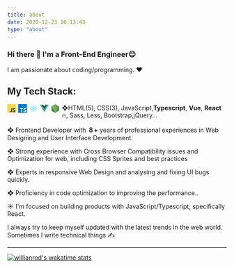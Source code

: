 ```yaml
---
title: about
date: 2020-12-23 16:13:43
type: "about"
---
```


### Hi there 👋 I'm a Front-End Engineer😊 
I am passionate about coding/programming. ❤️

## My Tech Stack: 

<style>
    .icons-contents img {
        height: 20px!important;
        padding-right:5px;
        float:left;
    }
</style>
<div class="icons-contents">

<img height="20" src="https://raw.githubusercontent.com/github/explore/80688e429a7d4ef2fca1e82350fe8e3517d3494d/topics/javascript/javascript.png">
<img height="20" src="https://raw.githubusercontent.com/github/explore/80688e429a7d4ef2fca1e82350fe8e3517d3494d/topics/typescript/typescript.png">
<img height="20" src="https://raw.githubusercontent.com/github/explore/80688e429a7d4ef2fca1e82350fe8e3517d3494d/topics/react/react.png">
<img height="20" src="https://raw.githubusercontent.com/github/explore/80688e429a7d4ef2fca1e82350fe8e3517d3494d/topics/vue/vue.png">
<img height="20" src="https://raw.githubusercontent.com/github/explore/80688e429a7d4ef2fca1e82350fe8e3517d3494d/topics/nodejs/nodejs.png">   

</div>

❖HTML(5), CSS(3),  JavaScript,**Typescript**, **Vue**, **React**🔥, Sass, Less, Bootstrap,jQuery...

❖ Frontend Developer with **８+** years of professional experiences in Web Designing and User Interface Development. 

❖ Strong experience with Cross Browser Compatibility issues and Optimization for web, including CSS Sprites and best practices

❖ Experts in responsive Web Design and analysing and fixing UI bugs quickly. 

❖ Proficiency in code optimization to improving the performance..


☀️ I'm focused on building products with JavaScript/Typescript, specifically React.

I always try to keep myself updated with the latest trends in the web world. Sometimes I write technical things ✍️

<hr/>

[![willianrod's wakatime stats](https://github-readme-stats.vercel.app/api/wakatime?username=macshion&theme=tokyonight)](https://github.com/anuraghazra/github-readme-stats)

<!--

 [![Anurag's github stats](https://github-readme-stats.vercel.app/api?username=macshion&theme=tokyonight)](https://github.com/anuraghazra/github-readme-stats) 

[![Top Langs](https://github-readme-stats.vercel.app/api/top-langs/?username=macshion&layout=compact&hide=CSS,html,Stylus,EJS&theme=tokyonight)](https://github.com/anuraghazra/github-readme-stats)

-->


<!--
**macshion/macshion** is a ✨ _special_ ✨ repository because its `README.md` (this file) appears on your GitHub profile.

Here are some ideas to get you started:

- 🔭 I’m currently working on ...
- 🌱 I’m currently learning ...
- 👯 I’m looking to collaborate on ...
- 🤔 I’m looking for help with ...
- 💬 Ask me about ...
- 📫 How to reach me: ...
- 😄 Pronouns: ...
- ⚡ Fun fact: ...
-->
